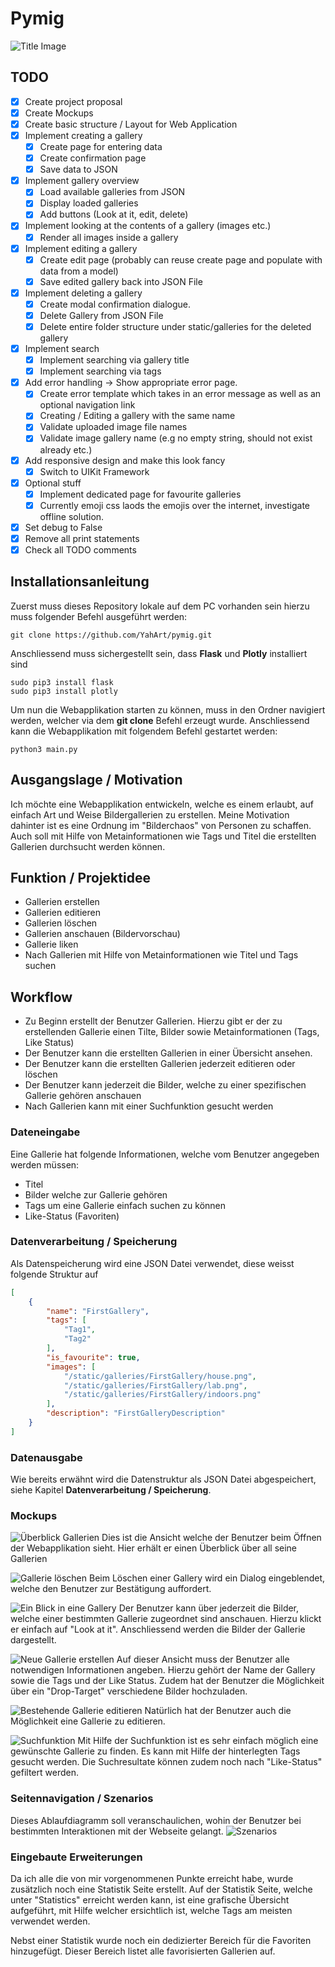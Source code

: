 # Pymig
![Title Image](./documentation_images/title_image.png)
## TODO
- [x] Create project proposal
- [x] Create Mockups
- [x] Create basic structure / Layout for Web Application
- [x] Implement  creating a gallery
  - [x] Create page for entering data
  - [x] Create confirmation page
  - [x] Save data to JSON
- [x] Implement gallery overview
  - [x] Load available galleries from JSON
  - [x] Display loaded galleries
  - [x] Add buttons (Look at it, edit, delete)
- [x] Implement looking at the contents of a gallery (images etc.)
  - [x] Render all images inside a gallery
- [x] Implement editing a gallery
  - [x] Create edit page (probably can reuse create page and populate with data from a model)
  - [x] Save edited gallery back into JSON File
- [x] Implement deleting a gallery
  - [x] Create modal confirmation dialogue.
  - [x] Delete Gallery from JSON File
  - [x] Delete entire folder structure under static/galleries for the deleted gallery
- [x] Implement search
  - [x] Implement searching via gallery title
  - [x] Implement searching via tags
- [x] Add error handling -> Show appropriate error page.
  - [x] Create error template which takes in an error message as well as an optional navigation link
  - [x] Creating / Editing a gallery with the same name
  - [x] Validate uploaded image file names
  - [x] Validate image gallery name (e.g no empty string, should not exist already etc.)
- [x] Add responsive design and make this look fancy
  - [x] Switch to UIKit Framework
- [x] Optional stuff
  - [x] Implement dedicated page for favourite galleries
  - [x] Currently emoji css laods the emojis over the internet, investigate offline solution.
- [x] Set debug to False
- [x] Remove all print statements
- [x] Check all TODO comments

## Installationsanleitung
Zuerst muss dieses Repository lokale auf dem PC vorhanden sein hierzu muss folgender Befehl ausgeführt werden:
```
git clone https://github.com/YahArt/pymig.git
```

Anschliessend muss sichergestellt sein, dass **Flask** und **Plotly** installiert sind
```
sudo pip3 install flask
sudo pip3 install plotly
```

Um nun die Webapplikation starten zu können, muss in den Ordner navigiert werden, welcher via dem **git clone** Befehl erzeugt wurde. Anschliessend kann die Webapplikation mit folgendem Befehl gestartet werden:
```
python3 main.py
```

## Ausgangslage / Motivation

Ich möchte eine Webapplikation entwickeln, welche es einem erlaubt, auf einfach Art und Weise Bildergallerien zu erstellen. Meine Motivation dahinter ist es eine Ordnung im "Bilderchaos" von Personen zu schaffen. Auch soll mit Hilfe von Metainformationen wie Tags und Titel die erstellten Gallerien durchsucht werden können.

## Funktion / Projektidee

- Gallerien erstellen
- Gallerien editieren
- Gallerien löschen
- Gallerien anschauen (Bildervorschau)
- Gallerie liken
- Nach Gallerien mit Hilfe von Metainformationen wie Titel und Tags suchen

## Workflow

- Zu Beginn erstellt der Benutzer Gallerien. Hierzu gibt er der zu erstellenden Gallerie einen Tilte, Bilder sowie Metainformationen (Tags, Like Status)
- Der Benutzer kann die erstellten Gallerien in einer Übersicht ansehen.
- Der Benutzer kann die erstellten Gallerien jederzeit editieren oder löschen
- Der Benutzer kann jederzeit die Bilder, welche zu einer spezifischen Gallerie gehören anschauen
- Nach Gallerien kann mit einer Suchfunktion gesucht werden

### Dateneingabe

Eine Gallerie hat folgende Informationen, welche vom Benutzer angegeben werden müssen:

- Titel
- Bilder welche zur Gallerie gehören
- Tags um eine Gallerie einfach suchen zu können
- Like-Status (Favoriten)

### Datenverarbeitung / Speicherung

Als Datenspeicherung wird eine JSON Datei verwendet, diese weisst folgende Struktur auf

```json
[
    {
        "name": "FirstGallery",
        "tags": [
            "Tag1",
            "Tag2"
        ],
        "is_favourite": true,
        "images": [
            "/static/galleries/FirstGallery/house.png",
            "/static/galleries/FirstGallery/lab.png",
            "/static/galleries/FirstGallery/indoors.png"
        ],
        "description": "FirstGalleryDescription"
    }
]
```

### Datenausgabe

Wie bereits erwähnt wird die Datenstruktur als JSON Datei abgespeichert, siehe Kapitel **Datenverarbeitung / Speicherung**.

### Mockups

![Überblick Gallerien](/mockups/1-My-Galleries.png)
Dies ist die Ansicht welche der Benutzer beim Öffnen der Webapplikation sieht. Hier erhält er einen Überblick über all seine Gallerien

![Gallerie löschen](/mockups/2-Delete-a-Gallery.png)
Beim Löschen einer Gallery wird ein Dialog eingeblendet, welche den Benutzer zur Bestätigung auffordert.

![Ein Blick in eine Gallery](/mockups/3-Look-at-It.png)
Der Benutzer kann über jederzeit die Bilder, welche einer bestimmten Gallerie zugeordnet sind anschauen. Hierzu klickt er einfach auf "Look at it". Anschliessend werden die Bilder der Gallerie dargestellt.

![Neue Gallerie erstellen](/mockups/4-Create-a-new-Gallery.png)
Auf dieser Ansicht muss der Benutzer alle notwendigen Informationen angeben. Hierzu gehört der Name der Gallery sowie die Tags und der Like Status. Zudem hat der Benutzer die Möglichkeit über ein "Drop-Target" verschiedene Bilder hochzuladen.

![Bestehende Gallerie editieren](/mockups/5-Edit-Gallery.png)
Natürlich hat der Benutzer auch die Möglichkeit eine Gallerie zu editieren.

![Suchfunktion](/mockups/6-Search.png)
Mit Hilfe der Suchfunktion ist es sehr einfach möglich eine gewünschte Gallerie zu finden. Es kann mit Hilfe der hinterlegten Tags gesucht werden. Die Suchresultate können zudem noch nach "Like-Status" gefiltert werden.

### Seitennavigation / Szenarios
Dieses Ablaufdiagramm soll veranschaulichen, wohin der Benutzer bei bestimmten Interaktionen mit der Webseite gelangt.
![Szenarios](/documentation_images/scenarios.png)


### Eingebaute Erweiterungen
Da ich alle die von mir vorgenommenen Punkte erreicht habe, wurde zusätzlich noch eine Statistik Seite erstellt. Auf der Statistik Seite, welche unter "Statistics" erreicht werden kann, ist eine grafische Übersicht aufgeführt, mit Hilfe welcher ersichtlich ist, welche Tags am meisten verwendet werden.

Nebst einer Statistik wurde noch ein dedizierter Bereich für die Favoriten hinzugefügt. Dieser Bereich listet alle favorisierten Gallerien auf.
